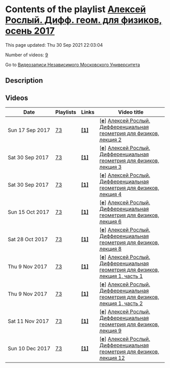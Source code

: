 # Contents of the playlist [Алексей Рослый. Дифф. геом. для физиков, осень 2017](https://www.youtube.com/playlist?list=PLp9ABVh6_x4F-SSNNRVljSpGCbTqnTGup)

This page updated: Thu 30 Sep 2021 22:03:04

Number of videos: [9](#videos)

Go to [Видеозаписи Независимого Московского Университета](../README.md)

## Description



## Videos

|Date|Playlists|Links|Video title|
|---|---|---|---|
| Sun&nbsp;17&nbsp;Sep&nbsp;2017 | [73](../playlists/73 "Алексей Рослый. Дифф. геом. для физиков, осень 2017") | [**[1]**](http://ium.mccme.ru/f17/f17-mfti-Diff-Geometry-Rosly.pdf) | [[**e**](https://studio.youtube.com/video/ZFEemGt0SN4/edit "Edit")] [Алексей Рослый. Дифференциальная геометрия для физиков, лекция 2](https://www.youtube.com/watch?v=ZFEemGt0SN4&list=PLp9ABVh6_x4F-SSNNRVljSpGCbTqnTGup "По техническим причинам Лекция 1 отсутствует. Приносим вам свои извинения.&#013;Совместный с ФОПФ МФТИ спецкурс для 3 курса, рекомендовано для сдавших курс дифференциальной геометрии обязательной программы НМУ.&#013;14 сентября 2017 г. 14:30, НМУ 303 (Москва, Большой Власьевский пер., 11)&#013;http://ium.mccme.ru/f17/f17-mfti-Diff-Geometry-Rosly.pdf") |
| Sat&nbsp;30&nbsp;Sep&nbsp;2017 | [73](../playlists/73 "Алексей Рослый. Дифф. геом. для физиков, осень 2017") | [**[1]**](http://ium.mccme.ru/f17/f17-mfti-Diff-Geometry-Rosly.pdf) | [[**e**](https://studio.youtube.com/video/rEkSf7pXJxo/edit "Edit")] [Алексей Рослый. Дифференциальная геометрия для физиков, лекция 3](https://www.youtube.com/watch?v=rEkSf7pXJxo&list=PLp9ABVh6_x4F-SSNNRVljSpGCbTqnTGup "Совместный с ФОПФ МФТИ спецкурс для 3 курса, рекомендовано для сдавших курс дифференциальной геометрии обязательной программы НМУ.&#013;21 сентября 2017 г. 14:30, НМУ 303 (Москва, Большой Власьевский пер., 11)&#013;http://ium.mccme.ru/f17/f17-mfti-Diff-Geometry-Rosly.pdf") |
| Sat&nbsp;30&nbsp;Sep&nbsp;2017 | [73](../playlists/73 "Алексей Рослый. Дифф. геом. для физиков, осень 2017") | [**[1]**](http://ium.mccme.ru/f17/f17-mfti-Diff-Geometry-Rosly.pdf) | [[**e**](https://studio.youtube.com/video/JdbLWDpT9TA/edit "Edit")] [Алексей Рослый. Дифференциальная геометрия для физиков, лекция 4](https://www.youtube.com/watch?v=JdbLWDpT9TA&list=PLp9ABVh6_x4F-SSNNRVljSpGCbTqnTGup "Совместный с ФОПФ МФТИ спецкурс для 3 курса, рекомендовано для сдавших курс дифференциальной геометрии обязательной программы НМУ.&#013;28 сентября 2017 г. 14:30, НМУ 303 (Москва, Большой Власьевский пер., 11)&#013;http://ium.mccme.ru/f17/f17-mfti-Diff-Geometry-Rosly.pdf") |
| Sun&nbsp;15&nbsp;Oct&nbsp;2017 | [73](../playlists/73 "Алексей Рослый. Дифф. геом. для физиков, осень 2017") | [**[1]**](http://ium.mccme.ru/f17/f17-mfti-Diff-Geometry-Rosly.pdf) | [[**e**](https://studio.youtube.com/video/pfPQP5seXMQ/edit "Edit")] [Алексей Рослый. Дифференциальная геометрия для физиков, лекция 6](https://www.youtube.com/watch?v=pfPQP5seXMQ&list=PLp9ABVh6_x4F-SSNNRVljSpGCbTqnTGup "Совместный с ФОПФ МФТИ спецкурс для 3 курса, рекомендовано для сдавших курс дифференциальной геометрии обязательной программы НМУ.&#013;12 октября 2017 г. 14:30, НМУ 303 (Москва, Большой Власьевский пер., 11)&#013;http://ium.mccme.ru/f17/f17-mfti-Diff-Geometry-Rosly.pdf") |
| Sat&nbsp;28&nbsp;Oct&nbsp;2017 | [73](../playlists/73 "Алексей Рослый. Дифф. геом. для физиков, осень 2017") | [**[1]**](http://ium.mccme.ru/f17/f17-mfti-Diff-Geometry-Rosly.pdf) | [[**e**](https://studio.youtube.com/video/HA8bFEkVGr0/edit "Edit")] [Алексей Рослый. Дифференциальная геометрия для физиков, лекция 8](https://www.youtube.com/watch?v=HA8bFEkVGr0&list=PLp9ABVh6_x4F-SSNNRVljSpGCbTqnTGup "Совместный с ФОПФ МФТИ спецкурс для 3 курса, рекомендовано для сдавших курс дифференциальной геометрии обязательной программы НМУ.&#013;26 октября 2017 г. 14:30, НМУ 303 (Москва, Большой Власьевский пер., 11)&#013;http://ium.mccme.ru/f17/f17-mfti-Diff-Geometry-Rosly.pdf") |
| Thu&nbsp;9&nbsp;Nov&nbsp;2017 | [73](../playlists/73 "Алексей Рослый. Дифф. геом. для физиков, осень 2017") | [**[1]**](http://ium.mccme.ru/f17/f17-mfti-Diff-Geometry-Rosly.pdf) | [[**e**](https://studio.youtube.com/video/WLwVN7QZvIQ/edit "Edit")] [Алексей Рослый. Дифференциальная геометрия для физиков, лекция 1, часть 1](https://www.youtube.com/watch?v=WLwVN7QZvIQ&list=PLp9ABVh6_x4F-SSNNRVljSpGCbTqnTGup "Исправленная лекция. Приносим извинения за промедление. &#013;Совместный с ФОПФ МФТИ спецкурс для 3 курса, рекомендовано для сдавших курс дифференциальной геометрии обязательной программы НМУ.&#013;7 сентября 2017 г. 14:30, НМУ 303 (Москва, Большой Власьевский пер., 11)&#013;http://ium.mccme.ru/f17/f17-mfti-Diff-Geometry-Rosly.pdf") |
| Thu&nbsp;9&nbsp;Nov&nbsp;2017 | [73](../playlists/73 "Алексей Рослый. Дифф. геом. для физиков, осень 2017") | [**[1]**](http://ium.mccme.ru/f17/f17-mfti-Diff-Geometry-Rosly.pdf) | [[**e**](https://studio.youtube.com/video/nElMuluMPsE/edit "Edit")] [Алексей Рослый. Дифференциальная геометрия для физиков, лекция 1, часть 2](https://www.youtube.com/watch?v=nElMuluMPsE&list=PLp9ABVh6_x4F-SSNNRVljSpGCbTqnTGup "Исправленная лекция. Приносим извинения за промедление. &#013;Совместный с ФОПФ МФТИ спецкурс для 3 курса, рекомендовано для сдавших курс дифференциальной геометрии обязательной программы НМУ.&#013;7 сентября 2017 г. 14:30, НМУ 303 (Москва, Большой Власьевский пер., 11)&#013;http://ium.mccme.ru/f17/f17-mfti-Diff-Geometry-Rosly.pdf") |
| Sat&nbsp;11&nbsp;Nov&nbsp;2017 | [73](../playlists/73 "Алексей Рослый. Дифф. геом. для физиков, осень 2017") | [**[1]**](http://ium.mccme.ru/f17/f17-mfti-Diff-Geometry-Rosly.pdf) | [[**e**](https://studio.youtube.com/video/2Cs-qLKveTs/edit "Edit")] [Алексей Рослый. Дифференциальная геометрия для физиков, лекция 9](https://www.youtube.com/watch?v=2Cs-qLKveTs&list=PLp9ABVh6_x4F-SSNNRVljSpGCbTqnTGup "Совместный с ФОПФ МФТИ спецкурс для 3 курса, рекомендовано для сдавших курс дифференциальной геометрии обязательной программы НМУ.&#013;9 ноября 2017 г. 14:30, НМУ 303 (Москва, Большой Власьевский пер., 11)&#013;http://ium.mccme.ru/f17/f17-mfti-Diff-Geometry-Rosly.pdf") |
| Sun&nbsp;10&nbsp;Dec&nbsp;2017 | [73](../playlists/73 "Алексей Рослый. Дифф. геом. для физиков, осень 2017") | [**[1]**](http://ium.mccme.ru/f17/f17-mfti-Diff-Geometry-Rosly.pdf) | [[**e**](https://studio.youtube.com/video/R4OJpEV2ilA/edit "Edit")] [Алексей Рослый. Дифференциальная геометрия для физиков, лекция 12](https://www.youtube.com/watch?v=R4OJpEV2ilA&list=PLp9ABVh6_x4F-SSNNRVljSpGCbTqnTGup "Совместный с ФОПФ МФТИ спецкурс для 3 курса, рекомендовано для сдавших курс дифференциальной геометрии обязательной программы НМУ.&#013;30 ноября 2017 г. 14:30, НМУ 303 (Москва, Большой Власьевский пер., 11)&#013;http://ium.mccme.ru/f17/f17-mfti-Diff-Geometry-Rosly.pdf") |

